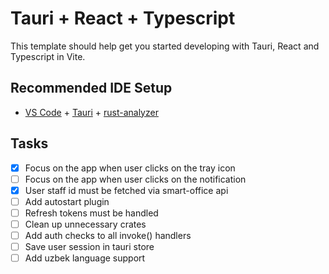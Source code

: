 # Tauri + React + Typescript

This template should help get you started developing with Tauri, React and Typescript in Vite.

## Recommended IDE Setup

- [VS Code](https://code.visualstudio.com/) + [Tauri](https://marketplace.visualstudio.com/items?itemName=tauri-apps.tauri-vscode) + [rust-analyzer](https://marketplace.visualstudio.com/items?itemName=rust-lang.rust-analyzer)

## Tasks

- [x] Focus on the app when user clicks on the tray icon
- [ ] Focus on the app when user clicks on the notification
- [x] User staff id must be fetched via smart-office api
- [ ] Add autostart plugin
- [ ] Refresh tokens must be handled
- [ ] Clean up unnecessary crates
- [ ] Add auth checks to all invoke() handlers
- [ ] Save user session in tauri store
- [ ] Add uzbek language support
